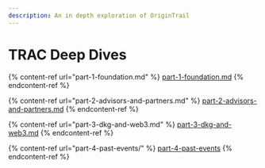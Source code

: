 ```yaml
---
description: An in depth exploration of OriginTrail
---
```


# TRAC Deep Dives

{% content-ref url="part-1-foundation.md" %}
[part-1-foundation.md](part-1-foundation.md)
{% endcontent-ref %}

{% content-ref url="part-2-advisors-and-partners.md" %}
[part-2-advisors-and-partners.md](part-2-advisors-and-partners.md)
{% endcontent-ref %}

{% content-ref url="part-3-dkg-and-web3.md" %}
[part-3-dkg-and-web3.md](part-3-dkg-and-web3.md)
{% endcontent-ref %}

{% content-ref url="part-4-past-events/" %}
[part-4-past-events](part-4-past-events/)
{% endcontent-ref %}

